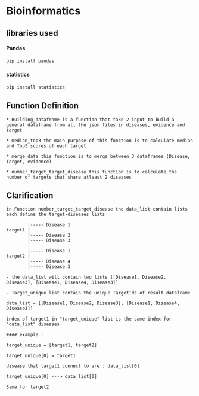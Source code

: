 # Bioinformatics

## libraries used

#### Pandas

```bash
pip install pandas
```
#### statistics

```bash
pip install statistics
```

## Function Definition

    * Building_dataframe is a function that take 2 input to build a general dataframe from all the json files in diseases, evidence and target

    * median_top3 the main purpose of this function is to calculate median and Top3 scores of each target

    * merge_data this function is to merge between 3 dataframes (Disease, Target, evidence)

    * number_target_target_disease this function is to calculate the number of targets that share atleast 2 diseases

## Clarification
    in Function number_target_target_disease the data_list contain lists each define the target-diseases lists

            |----- Disease 1
    target1 |
            |----- Disease 2
            |----- Disease 3

            |----- Disease 1
    target2 |
            |----- Disease 4
            |----- Disease 3
    
    - the data_list will contain two lists [[Disease1, Disease2, Disease3], [Disease1, Disease4, Disease3]]
    
    - Target_unique list contain the unique TargetIds of result dataframe

    data_list = [[Disease1, Disease2, Disease3], [Disease1, Disease4, Disease3]]

    index of target1 in "target_unique" list is the same index for "data_list" diseases

    #### example : 

    target_unique = [target1, target2]

    target_unique[0] = target1

    disease that target1 connect to are : data_list[0]

    target_unique[0] ---> data_list[0]

    Same for target2